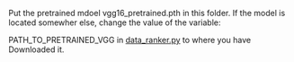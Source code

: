 Put the pretrained mdoel vgg16_pretrained.pth in this folder. If the model is located somewher else, change the value of the variable:

PATH_TO_PRETRAINED_VGG in [data_ranker.py](../data_ranker.py) to where you have Downloaded it.
